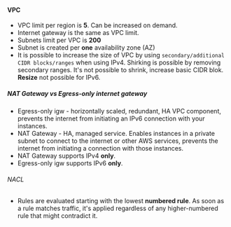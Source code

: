 #### VPC 
* VPC limit per region is **5**. Can be increased on demand.
* Internet gateway is the same as VPC limit.
* Subnets limit per VPC is **200**
* Subnet is created per **one** availability zone (AZ)
* It is possible to increase the size of VPC by using `secondary/additional CIDR blocks/ranges` when using IPv4. Shirking is possible by removing secondary ranges. It's not possible to shrink, increase basic CIDR blok. **Resize** not possible for IPv6.

##### NAT Gateway vs Egress-only internet gateway
* Egress-only igw - horizontally scaled, redundant, HA VPC component, prevents the internet from initiating an IPv6 connection with your instances.
* NAT Gateway - HA, managed service. Enables instances in a private subnet to connect to the internet or other AWS services, prevents the internet from initiating a connection with those instances.
* NAT Gateway supports IPv4 __only__.
* Egress-only igw supports IPv6 __only__.


###### NACL
* Rules are evaluated starting with the lowest **numbered rule**. As soon as a rule matches traffic, it's applied regardless of any higher-numbered rule that might contradict it.
